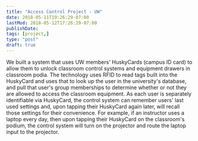 ```yaml
---
title: "Access Control Project - UW"
date: 2018-05-11T19:26:29-07:00
lastMod: 2018-05-12T17:26:29-07:00
publishDate: 
tags: [project,]
type: "post"
draft: true
---
```

We built a system that uses UW members' HuskyCards (campus ID card) to allow them to unlock classroom control systems and equipment drawers in classroom podia. The technology uses RFID to read tags built into the HuskyCard and uses that to look up the user in the university's database, and pull that user's group memberships to determine whether or not they are allowed to access the classroom equipment. As each user is separately identifiable via HuskyCard, the control system can remember users' last used settings and, upon tapping their HuskyCard again later, will recall those settings for their convenience. For example, if an instructor uses a laptop every day, then upon tapping their HuskyCard on the classroom's podium, the control system will turn on the projector and route the laptop input to the projector.